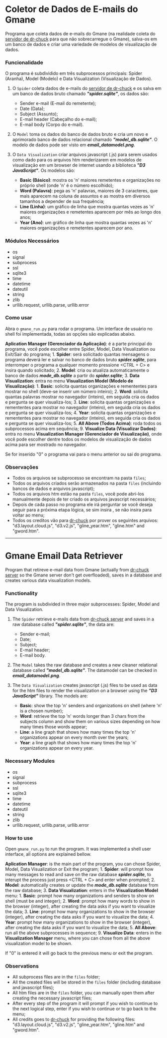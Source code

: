 # Coletor de Dados de E-mails do Gmane
Programa que coleta dados de e-mails do Gmane (na realidade coleta do [servidor de dr-chuck](https://mbox.dr-chuck.net) para que não sobrecarregue o Gmane), salva-os em um banco de dados e criar uma variedade de modelos de visualização de dados.

### Funcionalidade

O programa é subdividido em três subprocessos principais: Spider (Aranha), Model (Modelo) e Data Visualization (Visualização de Dados).

1. O `Spider` coleta dados de e-mails do [servidor de dr-chuck](https://mbox.dr-chuck.net) e os salva em um banco de dados bruto chamado ***"spider.sqlite"***, os dados são:
    - Sender e-mail (E-mail do remetente);
    - Date (Data);
    - Subject (Assunto);
    - E-mail header (Cabeçalho do e-mail);
    - E-mail body (Corpo do e-mail).

2. O `Model` toma os dados do banco de dados bruto e cria um novo e aprimorado banco de dados relacional chamado ***"model_db.sqlite"***. O modelo de dados pode ser visto em ***email_datamodel.png***.

3. O `Data Visualization` criar arquivos javascript (.js) para serem usados como dado para os arquivos htm renderizarem em modelos de visualização em um browser de internet usando a biblioteca ***"D3 JavaScript"***. Os modelos são:
    - **Basic (Básico)**: mostra os 'n' maiores remetentes e organizações no próprio shell (onde 'n' é o número escolhido);
    - **Word (Palavra)**: pega as 'n' palavras, maiores de 3 caracteres, que mais aparecem na coluna de assuntos e as mostra em diversos tamanhos a depender de sua frequência;
    - **Line (Linha)**: um gráfico de linha que mostra quantas vezes as 'n' maiores organizações e remetentes aparecem por mês ao longo dos anos;
    - **Year (Ano)**: um gráfico de linha que mostra quantas vezes as 'n' maiores organizações e remetentes aparecem por ano.

### Módulos Necessários
- os
- signal
- subprocess
- ssl
- sqlite3
- time
- datetime
- dateutil
- string
- zlib
- urllib.request, urllib.parse, urllib.error

### Como usar

Abra o `gmane_run.py` para rodar o programa. Um interface de usuário no shell foi implementada, todas as opções são explicadas abaixo.

**Aplication Manager (Gerenciador da Aplicação)**: é a parte principal do programa, você pode escolher entre Spider, Model, Data Visualization ou Exit/Sair do programa;
    1. **Spider**: será solicitado quantas mensagens o programa deverá ler e salvar no banco de dados bruto ***spider.sqlite***, para interromper o programa a qualquer momento pressione <CTRL + C> e insira <Y> quando solicitado;
    2. **Model**: cria ou atualiza automaticamente o banco de dados ***mode_db.sqlite*** a partir do ***spider.sqlite***;
    3. **Data Visualization**: entra no menu **Visualization Model (Modelo de Visualização)**:
        1. **Basic**: solicita quantas organizações e remententes para mostrar no shell (deve-se inserir um número inteiro);
        2. **Word**: solicita quantas palavras mostrar no navegador (inteiro), em seguida cria os dados e pergunta se quer visualiza-los;
        3. **Line**: solicita quantas organizações e remententes para mostrar no navegador (inteiro), em seguida cria os dados e pergunta se quer visualiza-los;
        4. **Year**: solicita quantas organizações e remententes para mostrar no navegador (inteiro), em seguida cria os dados e pergunta se quer visualiza-los;
        5. **All Above (Todos Acima)**: roda todos os subprocessos acima em sequência;
        9. **Visualize Data (Visualizar Dados)**: entra no menu **Visualization Manager (Gerenciador de Visualização)**, onde você pode escolher dentre todos os modelos de visualização de dados acima para ser mostrado no navegador.

Se for inserido "0" o programa vai para o menu anterior ou sai do programa.

### Observações
- Todos os arquivos se subprocesso se encontram na pasta `files`;
- Todos os arquivos criados serão armazenados na pasta `files` (incluindo bancos de dados e arquivos javascript);
- Todos os arquivos htm estão na pasta `files`, você pode abri-los manualmente depois de ter criado os arquivos javascript necessários;
- Depois de cada passo no programa ele irá perguntar se você deseja seguir para a próxima etapa lógica, se sim insira <Y>, se não insira <N> para voltar ao menu;
- Todos os creditos vão para [dr-chuck](https://dr-chuck.com/) por prover os seguintes arquivos: "d3.layout.cloud.js", "d3.v2.js", "gline_year.htm", "gline.htm" and "gword.htm".

---

# Gmane Email Data Retriever

Program that retireve e-mail data from Gmane (actually from [dr-chuck server](https://mbox.dr-chuck.net) so the Gmane server don't get overfloaded), saves in a database and creates various data visualization models.

### Functionality

The program is subdivided in three major subprocesses: Spider, Model and Data Visualization.

1. The `Spider` retrieve e-mails data from [dr-chuck server](https://mbox.dr-chuck.net) and saves in a raw database called ***"spider.sqlite"***, the data are:
    - Sender e-mail;
    - Date;
    - Subject;
    - E-mail header;
    - E-mail body.

2. The `Model` takes the raw database and creates a new cleaner relational database called ***"model_db.sqlite"***. The datamodel can be checked in ***email_datamodel.png***.

3. The `Data Visualization` creates javascript (.js) files to be used as data for the htm files to render the visualization on a browser using the ***"D3 JavaScript"*** library. The models are:
    - **Basic**: show the top 'n' senders and organizations on shell (where 'n' is a chosen number);
    - **Word**: retrieve the top 'n' words longer than 3 chars from the subjects column and show them on various sizes depending on how many times those words appear;
    - **Line**: a line graph that shows how many times the top 'n' organizations appear on every month over the years;
    - **Year**: a line graph that shows how many times the top 'n' organizations appear on every year.

### Necessary Modules
- os
- signal
- subprocess
- ssl
- sqlite3
- time
- datetime
- dateutil
- string
- zlib
- urllib.request, urllib.parse, urllib.error

### How to use

Open `gmane_run.py` to run the program. It was implemented a shell user interface, all options are explained bellow.

**Aplication Manager**: is the main part of the program, you can chose Spider, Model, Data Visualization or Exit the program;
    1. **Spider**: will prompt how many messages to read and save on the raw database ***spider.sqlite***, to interupt the process just press <CTRL + C> and enter <Y> when prompted;
    2. **Model**: automatically creates or update the ***mode_db.sqlite*** database from the raw database;
    3. **Data Visualization**: enters in the **Visualization Model** menu:
        1. **Basic**: prompt how many organizations and senders to show on shell (must be and integer);
        2. **Word**: prompt how many words to show in the browser (integer), after creating the data asks if you want to visualize the data;
        3. **Line**: prompt how many organizations to show in the browser (integer), after creating the data asks if you want to visualize the data;
        4. **Year**: prompt how many organizations to show in the browser (integer), after creating the data asks if you want to visualize the data;
        5. **All Above**: run all the above subprocesses in sequence;
        9. **Visualize Data**: enters in the **Visualization Manager** menu, where you can chose from all the above visualization model to be shown.

If "0" is entered it will go back to the previous menu or exit the program.

### Observations
- All subprocess files are in the `files` folder;
- All the created files will be stored in the `files` folder (including database and javascript files);
- All htm files are in the `files` folder, you can manually open them after creating the necessary javascript files;
- After every step of the program it will prompt if you wish to continue to the next logical step, enter <Y> if you wish to continue or <N> to go back to the menu;
- All credits goes to [dr-chuck](https://dr-chuck.com/) for providing the following files: "d3.layout.cloud.js", "d3.v2.js", "gline_year.htm", "gline.htm" and "gword.htm".
